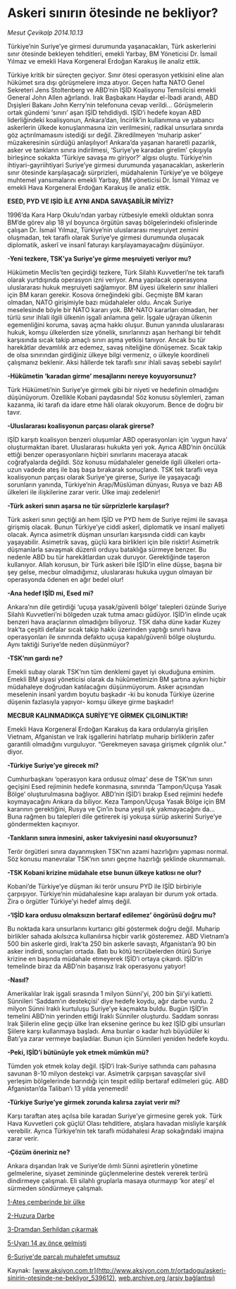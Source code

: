 # Askeri sınırın ötesinde ne bekliyor?

*Mesut Çevikalp 2014.10.13*

<div class="pNewsDetailMainContent" itemprop="articleBody">
 <p>
  Türkiye’nin Suriye’ye girmesi durumunda yaşanacakları, Türk askerlerini sınır ötesinde bekleyen tehditleri, emekli Yarbay, BM Yöneticisi Dr. İsmail Yılmaz ve emekli Hava Korgeneral Erdoğan Karakuş ile analiz ettik.
 </p>
 <p>
  Türkiye kritik bir süreçten geçiyor. Sınır ötesi operasyon yetkisini eline alan hükümet sıra dışı görüşmelere imza atıyor. Geçen hafta NATO Genel Sekreteri Jens Stoltenberg ve ABD’nin IŞİD Koalisyonu Temsilcisi emekli General John Allen ağırlandı. Irak Başbakanı Haydar el-İbadi arandı, ABD Dışişleri Bakanı John Kerry’nin telefonuna cevap verildi… Görüşmelerin ortak gündemi ‘sınırı’ aşan IŞİD tehdidiydi. IŞİD’i hedefe koyan ABD liderliğindeki koalisyonun, Ankara’dan, İncirlik’in kullanımına ve yabancı askerlerin ülkede konuşlanmasına izin verilmesini, radikal unsurlara sınırda göz açtırılmamasını istediği sır değil. Zikredilmeyen ‘muharip asker’ müzakeresinin sürdüğü anlaşılıyor! Ankara’da yaşanan hararetli pazarlık, asker ve tankların sınıra indirilmesi, ‘Suriye’ye karadan girelim’ çıkışıyla birleşince sokakta ‘Türkiye savaşa mı giriyor?’ algısı oluştu. Türkiye’nin ihtiyari-gayriihtiyari Suriye’ye girmesi durumunda yaşanacakları, askerlerin sınır ötesinde karşılaşacağı sürprizleri, müdahalenin Türkiye’ye ve bölgeye muhtemel yansımalarını emekli Yarbay, BM yöneticisi Dr. İsmail Yılmaz ve emekli Hava Korgeneral Erdoğan Karakuş ile analiz ettik.
 </p>
 <p>
  <strong>
   ESED, PYD VE IŞİD İLE AYNI ANDA SAVAŞABİLİR MİYİZ?
  </strong>
 </p>
 <p>
  1996’da Kara Harp Okulu’ndan yarbay rütbesiyle emekli olduktan sonra BM’de görev alıp 18 yıl boyunca örgütün savaş bölgelerindeki ofislerinde çalışan Dr. İsmail Yılmaz, Türkiye’nin uluslararası meşruiyet zemini oluşmadan, tek taraflı olarak Suriye’ye girmesi durumunda oluşacak diplomatik, askerî ve insanî faturayı karşılayamayacağını düşünüyor.
 </p>
 <p>
  <strong>
   -Yeni tezkere, TSK’ya Suriye’ye girme meşruiyeti veriyor mu?
  </strong>
 </p>
 <p>
  Hükümetin Meclis’ten geçirdiği tezkere, Türk Silahlı Kuvvetleri’ne tek taraflı olarak yurtdışında operasyon izni veriyor. Ama yapılacak operasyona uluslararası hukuk meşruiyeti sağlamıyor. BM üyesi ülkelerin sınır ihlalleri için BM kararı gerekir. Kosova örneğindeki gibi. Geçmişte BM kararı olmadan, NATO girişimiyle bazı müdahaleler oldu. Ancak Suriye meselesinde böyle bir NATO kararı yok. BM-NATO kararları olmadan, her türlü sınır ihlali ilgili ülkenin işgali anlamına gelir. İşgale uğrayan ülkenin egemenliğini koruma, savaş açma hakkı oluşur. Bunun yanında uluslararası hukuk, komşu ülkelerden size yönelik, sınırlarınızı aşan herhangi bir tehdit karşısında sıcak takip amaçlı sınırı aşma yetkisi tanıyor. Ancak bu tür harekâtlar devamlılık arz edemez, savaş niteliğine dönüşemez. Sıcak takip de olsa sınırından girdiğiniz ülkeye bilgi vermeniz, o ülkeyle koordineli çalışmanız beklenir. Aksi hâllerde tek taraflı sınır ihlali savaş sebebi sayılır!
 </p>
 <p>
  <strong>
   -Hükümetin ‘karadan girme’ mesajlarını nereye koyuyorsunuz?
  </strong>
 </p>
 <p>
  Türk Hükümeti’nin Suriye’ye girmek gibi bir niyeti ve hedefinin olmadığını düşünüyorum. Özellikle Kobani paydasında! Söz konusu söylemleri, zaman kazanma, iki tarafı da idare etme hâli olarak okuyorum. Bence de doğru bir tavır.
 </p>
 <p>
  <strong>
   -Uluslararası koalisyonun parçası olarak girerse?
  </strong>
 </p>
 <p>
  IŞİD karşıtı koalisyon benzeri oluşumlar ABD operasyonları için ‘uygun hava’ oluşturmaktan ibaret. Uluslararası hukukta yeri yok. Ayrıca ABD’nin öncülük ettiği benzer operasyonların hiçbiri sınırlarını maceraya atacak coğrafyalarda değildi. Söz konusu müdahaleler genelde ilgili ülkeleri orta-uzun vadede ateş ile baş başa bırakarak sonuçlandı. TSK tek taraflı veya koalisyonun parçası olarak Suriye’ye girerse, Suriye ile yaşayacağı sorunların yanında, Türkiye’nin Arap/Müslüman dünyası, Rusya ve bazı AB ülkeleri ile ilişkilerine zarar verir. Ülke imajı zedelenir!
 </p>
 <p>
  <strong>
   -Türk askeri sınırı aşarsa ne tür sürprizlerle karşılaşır?
  </strong>
 </p>
 <p>
  Türk askeri sınırı geçtiği an hem IŞİD ve PYD hem de Suriye rejimi ile savaşa girişmiş olacak. Bunun Türkiye’ye ciddi askerî, diplomatik ve insanî maliyeti olacak. Ayrıca asimetrik düşman unsurları karşısında ciddi can kaybı yaşayabilir. Asimetrik savaş, güçlü kara birlikleri için bile risktir! Asimetrik düşmanlarla savaşmak düzenli orduyu bataklığa sürmeye benzer. Bu nedenle ABD bu tür harekâtlardan uzak duruyor. Gerektiğinde taşeron kullanıyor. Allah korusun, bir Türk askeri bile IŞİD’in eline düşse, başına bir şey gelse, mecbur olmadığımız, uluslararası hukuka uygun olmayan bir operasyonda ödenen en ağır bedel olur!
 </p>
 <p>
  <strong>
   -Ana hedef IŞİD mi, Esed mi?
  </strong>
 </p>
 <p>
  Ankara’nın dile getirdiği ‘uçuşa yasak/güvenli bölge’ talepleri özünde Suriye Silahlı Kuvvetleri’ni bölgeden uzak tutma amacı güdüyor. IŞİD’in elinde uçak benzeri hava araçlarının olmadığını biliyoruz. TSK daha düne kadar Kuzey Irak’ta çeşitli defalar sıcak takip hakkı üzerinden yaptığı sınırlı hava operasyonları ile sınırında defakto uçuşa kapalı/güvenli bölge oluşturdu. Aynı taktiği Suriye’de neden düşünmüyor?
 </p>
 <p>
  <strong>
   -TSK’nın gardı ne?
  </strong>
 </p>
 <p>
  Emekli subay olarak TSK’nın tüm denklemi gayet iyi okuduğuna eminim. Emekli BM siyasi yöneticisi olarak da hükûmetimizin BM şartına aykırı hiçbir müdahaleye doğrudan katılacağını düşünmüyorum. Asker açısından meselenin insanî yardım boyutu başkadır -ki bu konuda Türkiye üzerine düşenin fazlasıyla yapıyor- komşu ülkeye girme başkadır!
 </p>
 <p>
  <strong>
   MECBUR KALINMADIKÇA SURİYE’YE GİRMEK ÇILGINLIKTIR!
  </strong>
 </p>
 <p>
  Emekli Hava Korgeneral Erdoğan Karakuş da kara ordularıyla girişilen Vietnam, Afganistan ve Irak işgallerini hatırlatıp muharip birliklerin zafer garantili olmadığını vurguluyor. “Gerekmeyen savaşa girişmek çılgınlık olur.” diyor.
 </p>
 <p>
  <strong>
   -Türkiye Suriye’ye girecek mi?
  </strong>
 </p>
 <p>
  Cumhurbaşkanı ‘operasyon kara ordusuz olmaz’ dese de TSK’nın sınırı geçişini Esed rejiminin hedefe konmasına, sınırında ‘Tampon/Uçuşa Yasak Bölge’ oluşturulmasına bağlıyor. ABD’nin IŞİD’i bırakıp Esed rejimini hedefe koymayacağını Ankara da biliyor. Keza Tampon/Uçuşa Yasak Bölge için BM kararının gerektiğini, Rusya ve Çin’in buna yeşil ışık yakmayacağını da... Buna rağmen bu talepleri dile getirerek işi yokuşa sürüp askerini Suriye’ye göndermekten kaçınıyor.
 </p>
 <p>
  <strong>
   -Tankların sınıra inmesini, asker takviyesini nasıl okuyorsunuz?
  </strong>
 </p>
 <p>
  Terör örgütleri sınıra dayanmışken TSK’nın azami hazırlığını yapması normal. Söz konusu manevralar TSK’nın sınırı geçme hazırlığı şeklinde okunmamalı.
 </p>
 <p>
  <strong>
   -TSK Kobani krizine müdahale etse bunun ülkeye katkısı ne olur?
  </strong>
 </p>
 <p>
  Kobani’de Türkiye’ye düşman iki terör unsuru PYD ile IŞİD birbiriyle çarpışıyor. Türkiye’nin müdahalesine kapı aralayan bir durum yok ortada. Zira o örgütler Türkiye’yi hedef almış değil.
 </p>
 <p>
  <strong>
   -‘IŞİD kara ordusu olmaksızın bertaraf edilemez’ öngörüsü doğru mu?
  </strong>
 </p>
 <p>
  Bu noktada kara unsurlarını kurtarıcı gibi göstermek doğru değil. Muharip birlikler sahada akılsızca kullanılırsa hiçbir varlık gösteremez. ABD Vietnam’a 500 bin askerle girdi, Irak’ta 250 bin askerle savaştı, Afganistan’a 90 bin asker indirdi, sonuçları ortada. Batı bu kötü tecrübelerden ötürü Suriye krizine en başında müdahale etmeyerek IŞİD’i ortaya çıkardı. IŞİD’in temelinde biraz da ABD’nin başarısız Irak operasyonu yatıyor!
 </p>
 <p>
  <strong>
   -Nasıl?
  </strong>
 </p>
 <p>
  Amerikalılar Irak işgali sırasında 1 milyon Sünni’yi, 200 bin Şii’yi katletti. Sünnileri ‘Saddam’ın destekçisi’ diye hedefe koydu, ağır darbe vurdu. 2 milyon Sünni Iraklı kurtuluşu Suriye’ye kaçmakta buldu. Bugün IŞİD’in temelini ABD’nin yerinden ettiği Iraklı Sünniler oluşturdu. Saddam sonrası Irak Şiilerin eline geçip ülke İran eksenine gerince bu kez IŞİD gibi unsurları Şiilere karşı kullanmaya başladı. Ama bunlar o kadar hızlı büyüdüler ki Batı’ya zarar vermeye başladılar. Bunun için Sünnileri yeniden hedefe koydu.
 </p>
 <p>
  <strong>
   -Peki, IŞİD’i bütünüyle yok etmek mümkün mü?
  </strong>
 </p>
 <p>
  Tümden yok etmek kolay değil. IŞİD’i Irak-Suriye sathında canı pahasına savunan 8-10 milyon destekçi var. Asimetrik çarpışan savaşçılar sivil yerleşim bölgelerinde barındığı için tespit edilip bertaraf edilmeleri güç. ABD Afganistan’da Taliban’ı 13 yılda yenemedi!
 </p>
 <p>
  <strong>
   -Türkiye Suriye’ye girmek zorunda kalırsa zayiat verir mi?
  </strong>
 </p>
 <p>
  Karşı taraftan ateş açılsa bile karadan Suriye’ye girmesine gerek yok. Türk Hava Kuvvetleri çok güçlü! Olası tehditlere, atışlara havadan misliyle karşılık verebilir. Ayrıca Türkiye’nin tek taraflı müdahalesi Arap sokağındaki imajına zarar verir.
 </p>
 <p>
  <strong>
   -Çözüm öneriniz ne?
  </strong>
 </p>
 <p>
  Ankara dışarıdan Irak ve Suriye’de ılımlı Sünni aşiretlerin yönetime gelmelerine, siyaset zemininde güçlenmelerine destek vererek terörü dindirmeye çalışmalı. Eli silahlı gruplarla masaya oturmayıp ‘kor ateşi’ el sürmeden söndürmeye çalışmalı.
 </p>
 <p>
  <a href="http://web.archive.org/web/20150531114813/http://aksiyon.com.tr/aksiyon/haber-39705-ates-cemberinde-bir-ulke.html" target="_self">
   1-Ateş çemberinde bir ülke
  </a>
 </p>
 <p>
  <a href="http://web.archive.org/web/20150531114813/http://aksiyon.com.tr/aksiyon/haber-39707-huzura-darbe.html" target="_self">
   2-Huzura Darbe
  </a>
 </p>
 <p>
  <a href="http://web.archive.org/web/20150531114813/http://aksiyon.com.tr/aksiyon/haber-39708-dramdan-serhildan-cikarmak.html" target="_self">
   3-Dramdan Serhildan çıkarmak
  </a>
 </p>
 <p>
  <a href="http://web.archive.org/web/20150531114813/http://aksiyon.com.tr/aksiyon/haber-39710-uyari-14-ay-once-gelmisti.html" target="_self">
   5-Uyarı 14 ay önce gelmişti
  </a>
 </p>
 <p>
  <a href="http://web.archive.org/web/20150531114813/http://aksiyon.com.tr/aksiyon/haber-39709-suriyede-parcali-muhalefet-umutsuz.html" target="_self">
   6-Suriye'de parçalı muhalefet umutsuz
  </a>
 </p>
</div>


Kaynak: [www.aksiyon.com.tr](http://www.aksiyon.com.tr/ortadogu/askeri-sinirin-otesinde-ne-bekliyor_539612), [web.archive.org (arşiv bağlantısı)](http://web.archive.org/web/20150531114813/http://www.aksiyon.com.tr/ortadogu/askeri-sinirin-otesinde-ne-bekliyor_539612)
